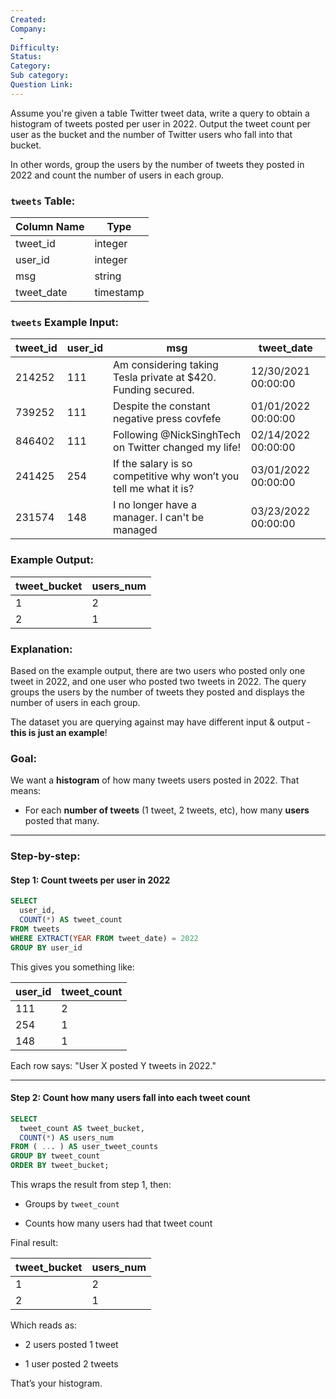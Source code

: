 ```yaml
---
Created:
Company:
  -
Difficulty:
Status:
Category:
Sub category:
Question Link:
---
```

Assume you're given a table Twitter tweet data, write a query to obtain a histogram of tweets posted per user in 2022. Output the tweet count per user as the bucket and the number of Twitter users who fall into that bucket.

In other words, group the users by the number of tweets they posted in 2022 and count the number of users in each group.

### `tweets` Table:

|Column Name|Type|
|---|---|
|tweet_id|integer|
|user_id|integer|
|msg|string|
|tweet_date|timestamp|

### `tweets` Example Input:

|tweet_id|user_id|msg|tweet_date|
|---|---|---|---|
|214252|111|Am considering taking Tesla private at $420. Funding secured.|12/30/2021 00:00:00|
|739252|111|Despite the constant negative press covfefe|01/01/2022 00:00:00|
|846402|111|Following @NickSinghTech on Twitter changed my life!|02/14/2022 00:00:00|
|241425|254|If the salary is so competitive why won’t you tell me what it is?|03/01/2022 00:00:00|
|231574|148|I no longer have a manager. I can't be managed|03/23/2022 00:00:00|

### Example Output:

|tweet_bucket|users_num|
|---|---|
|1|2|
|2|1|

### Explanation:

Based on the example output, there are two users who posted only one tweet in 2022, and one user who posted two tweets in 2022. The query groups the users by the number of tweets they posted and displays the number of users in each group.

The dataset you are querying against may have different input & output - **this is just an example**!

### Goal:

We want a **histogram** of how many tweets users posted in 2022. That means:

- For each **number of tweets** (1 tweet, 2 tweets, etc), how many **users** posted that many.
    

---

### Step-by-step:

#### **Step 1: Count tweets per user in 2022**

```sql
SELECT 
  user_id,
  COUNT(*) AS tweet_count
FROM tweets
WHERE EXTRACT(YEAR FROM tweet_date) = 2022
GROUP BY user_id
```

This gives you something like:

|user_id|tweet_count|
|---|---|
|111|2|
|254|1|
|148|1|

Each row says: "User X posted Y tweets in 2022."

---

#### **Step 2: Count how many users fall into each tweet count**

```sql
SELECT 
  tweet_count AS tweet_bucket,
  COUNT(*) AS users_num
FROM ( ... ) AS user_tweet_counts
GROUP BY tweet_count
ORDER BY tweet_bucket;
```

This wraps the result from step 1, then:

- Groups by `tweet_count`
    
- Counts how many users had that tweet count
    

Final result:

|tweet_bucket|users_num|
|---|---|
|1|2|
|2|1|

Which reads as:

- 2 users posted 1 tweet
    
- 1 user posted 2 tweets
    

That’s your histogram.